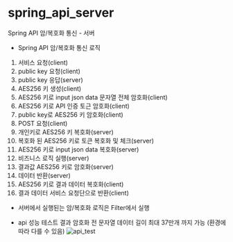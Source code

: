 # spring_api_server
Spring API 암/복호화 통신 - 서버

- Spring API 암/복호화 통신 로직
1. 서비스 요청(client)
2. public key 요청(client)
3. public key 응답(server)
4. AES256 키 생성(client)
5. AES256 키로 input json data 문자열 전체 암호화(client)
6. AES256 키로 API 인증 토근 암호화(client)
7. public key로 AES256 키 암호화(client)
8. POST 요청(client)
9. 개인키로 AES256 키 복호화(server)
10. 복호화 된 AES256 키로 토큰 복호화 및 체크(server)
11. AES256 키로 input json data 복호화(server)
12. 비즈니스 로직 실행(server)
13. 결과값 AES256 키로 암호화(server)
14. 데이터 반환(server)
15. AES256 키로 결과 데이터 복호화(client)
16. 결과 데이터 서비스 요청단으로 반환(client)

- 서버에서 실행된는 암/복호화 로직은 Filter에서 실행

- api 성능 테스트 결과 암호화 전 문자열 데이터 길이 최대 37만개 까지 가능 (환경에 따라 다를 수 있음)
![api_test](https://user-images.githubusercontent.com/92128277/150636597-23098e7c-9ec7-40a4-808c-4c9b4f13bd72.png)
